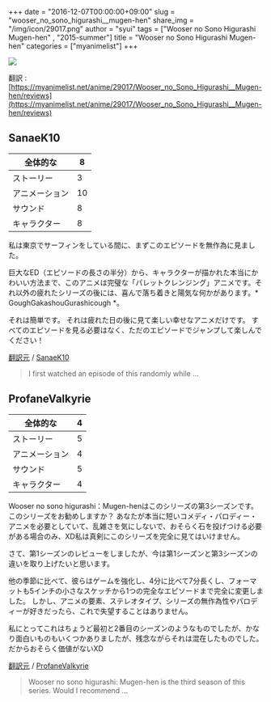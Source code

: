 +++
date = "2016-12-07T00:00:00+09:00"
slug = "wooser_no_sono_higurashi__mugen-hen"
share_img = "/img/icon/29017.png"
author = "syui"
tags = ["Wooser no Sono Higurashi Mugen-hen" , "2015-summer"]
title = "Wooser no Sono Higurashi Mugen-hen"
categories = ["myanimelist"]
+++

![](https://myanimelist.cdn-dena.com/images/anime/8/75011.jpg)


<!--more-->

翻訳 : [https://myanimelist.net/anime/29017/Wooser_no_Sono_Higurashi__Mugen-hen/reviews](https://myanimelist.net/anime/29017/Wooser_no_Sono_Higurashi__Mugen-hen/reviews)


## SanaeK10



全体的な|  8
--- | ---
ストーリー|  3
アニメーション|  10
サウンド|  8
キャラクター|  8

私は東京でサーフィンをしている間に、まずこのエピソードを無作為に見ました。

巨大なED（エピソードの長さの半分）から、キャラクターが描かれた本当にかわいい方法まで、このアニメは完璧な「パレットクレンジング」アニメです。それ以外の疲れたシリーズの後には、喜んで落ち着きと陽気な何かがあります。* GoughGakashouGurashicough  *。

それは簡単です。 それは疲れた日の後に見て楽しい幸せなアニメだけです。 すべてのエピソードを見る必要はなく、ただのエピソードでジャンプして楽しんでください！

[翻訳元](https://myanimelist.net/reviews.php?id=196596) / [SanaeK10](https://myanimelist.net/profile/SanaeK10/reviews)


> I first watched an episode of this randomly while  ...

## ProfaneValkyrie



全体的な|  4
--- | ---
ストーリー|  5
アニメーション|  4
サウンド|  5
キャラクター|  4

Wooser no sono higurashi：Mugen-henはこのシリーズの第3シーズンです。
このシリーズをお勧めしますか？ あなたが本当に短いコメディ・パロディー・アニメを必要としていて、乱雑さを気にしないで、おそらく石を投げつける必要がある場合のみ、XD私は真剣にこのシリーズを完全に見てはいけません。

さて、第1シーズンのレビューをしましたが、今は第1シーズンと第3シーズンの違いを取り上げたいと思います。

他の季節に比べて、彼らはゲームを強化し、4分に比べて7分長くし、フォーマットも5インチの小さなスケッチから1つの完全なエピソードまで完全に変更しました。
しかし、アニメの要素、ステレオタイプ、シリーズの無作為性やパロディーが好きだったら、これで失望することはありません。

私にとってこれはちょうど最初と2番目のシーズンのようなものでしたが、かなり面白いものもいくつかありましたが、残念ながらそれは混在したものでした。
だからおそらく価値がないXD

[翻訳元](https://myanimelist.net/reviews.php?id=230912) / [ProfaneValkyrie](https://myanimelist.net/profile/ProfaneValkyrie/reviews)


> Wooser no sono higurashi: Mugen-hen is the third season of this series.  Would I recommend  ...
